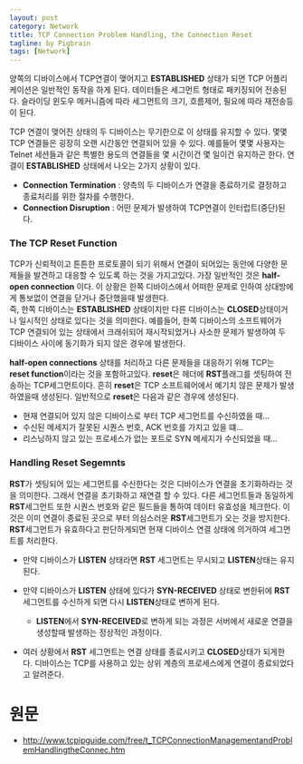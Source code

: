 ```yaml
---
layout: post
category: Network
title: TCP Connection Problem Handling, the Connection Reset  
tagline: by Pigbrain
tags: [Network]
---
```


<!--more-->
  
양쪽의 디바이스에서 TCP연결이 맺어지고 **ESTABLISHED** 상태가 되면 TCP 어플리케이션은 일반적인 동작을 하게 된다. 데이터들은 세그먼트 형태로 패키징되어 전송된다. 슬라이딩 윈도우 메커니즘에 따라 세그먼트의 크기, 흐름제어, 필요에 따라 재전송등이 된다.  
  
TCP 연결이 맺어진 상태의 두 디바이스는 무기한으로 이 상태를 유지할 수 있다. 몇몇 TCP 연결들은 굉장히 오랜 시간동안 연결되어 있을 수 있다. 예를들어 몇몇 사용자는 Telnet 세션들과 같은 특별한 용도의 연결들을 몇 시간이건 몇 일이건 유지하곤 한다. 연결이 **ESTABLISHED** 상태에서 나오는 2가지 상황이 있다.  
  
* **Connection Termination** : 양측의 두 디바이스가 연결을 종료하기로 결정하고 종료처리를 위한 절차를 수행한다.  
* **Connection Disruption** : 어떤 문제가 발생하여 TCP연결이 인터럽트(중단)된다.  
  
### The TCP Reset Function  
TCP가 신뢰적이고 튼튼한 프로토콜이 되기 위해서 연결이 되어있는 동안에 다양한 문제들을 발견하고 대응할 수 있도록 하는 것을 가지고있다. 가장 일반적인 것은 **half-open connection** 이다. 이 상황은 한쪽 디바이스에서 어떠한 문제로 인하여 상대방에게 통보없이 연결을 닫거나 중단했을때 발생한다.  
즉, 한쪽 디바이스는 **ESTABLISHED** 상태이지만 다른 디바이스는 **CLOSED**상태이거나 일시적인 상태로 있다는 것을 의미한다. 예를들어, 한쪽 디바이스의 소프트웨어가 TCP 연결되어 있는 상태에서 크래쉬되어 재시작되었거나 사소한 문제가 발생하여 두 디바이스 사이에 동기화가 되지 않은 경우에 발생한다.  
  
  
**half-open connections** 상태를 처리하고 다른 문제들을 대응하기 위해 TCP는 **reset function**이라는 것을 포함하고있다. **reset**은 헤더에 **RST**플래그를 셋팅하여 전송하는 TCP세그먼트이다. 흔히 **reset**은 TCP 소프트웨어에서 예기치 않은 문제가 발생하였을때 생성된다. 일반적으로 **reset**은 다음과 같은 경우에 생성된다.  
  
* 현재 연결되어 있지 않은 디바이스로 부터 TCP 세그먼트를 수신하였을 때...  
* 수신된 메세지가 잘못된 시퀀스 번호, ACK 번호를 가지고 있을 떄...  
* 리스닝하지 않고 있는 프로세스가 없는 포트로 SYN 메세지가 수신되었을 때...  
  
  
### Handling Reset Segemnts  
**RST**가 셋팅되어 있는 세그먼트를 수신한다는 것은 디바이스가 연결을 초기화하라는 것을 의미한다. 그래서 연결을 초기화하고 재연결 할 수 있다. 다른 세그먼트들과 동일하게 **RST**세그먼트 또한 시퀀스 번호와 같은 필드들을 통하여 데이터 유효성을 체크한다. 이것은 이미 연결이 종료된 곳으로 부터 의심스러운 **RST**세그먼트가 오는 것을 방지한다. **RST**세그먼트가 유효하다고 판단하게되면 현재 디바이스 연결 상태에 의거하여 세그먼트를 처리한다.  
  
* 만약 디바이스가 **LISTEN** 상태라면 **RST** 세그먼트는 무시되고 **LISTEN**상태는 유지된다.  
  
* 만약 디바이스가 **LISTEN** 상태에 있다가 **SYN-RECEIVED** 상태로 변한뒤에 **RST** 세그먼트를 수신하게 되면 다시 **LISTEN**상태로 변하게 된다.  
	* **LISTEN**에서 **SYN-RECEIVED**로 변하게 되는 과정은 서버에서 새로운 연결을 생성할때 발생하는 정상적인 과정이다.  
  
* 여러 상황에서 **RST** 세그먼트는 연결 상태를 종료시키고 **CLOSED**상태가 되게한다. 디바이스는 TCP를 사용하고 있는 상위 계층의 프로세스에게 연결이 종료되었다고 알려준다.  
  
  
# 원문   
* http://www.tcpipguide.com/free/t_TCPConnectionManagementandProblemHandlingtheConnec.htm  